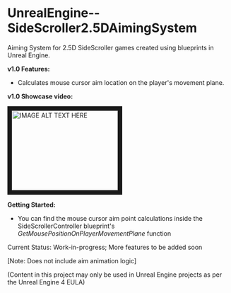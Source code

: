 # UnrealEngine--SideScroller2.5DAimingSystem

Aiming System for 2.5D SideScroller games created using blueprints in Unreal Engine.

**v1.0 Features:**
- Calculates mouse cursor aim location on the player's movement plane.

**v1.0 Showcase video:**

<a href="http://www.youtube.com/watch?feature=player_embedded&v=ddO8a1ax7UM" target="_blank"><img src="http://img.youtube.com/vi/ddO8a1ax7UM/0.jpg" 
alt="IMAGE ALT TEXT HERE" width="240" height="180" border="10" /></a>

**Getting Started:**
- You can find the mouse cursor aim point calculations inside the SideScrollerController blueprint's *GetMousePositionOnPlayerMovementPlane* function

Current Status: Work-in-progress; More features to be added soon

[Note: Does not include aim animation logic]

(Content in this project may only be used in Unreal Engine projects as per the Unreal Engine 4 EULA)
